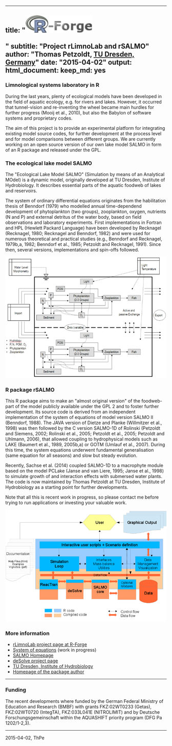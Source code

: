 

---
title: "<img src='r-forge-logo.png'><br><br>"
subtitle:  "Project rLimnoLab  and rSALMO"
author: "Thomas Petzoldt, <a href='http://tu-dresden.de/hydrobiologie'>TU Dresden, Germany</a>"
date: "2015-04-02"
output:
  html_document:
    keep_md: yes
---



<h3>Limnological systems laboratory in R</h3>

During the last years, plenty of ecological models have been developed
in the field of aquatic ecology, e.g. for rivers and lakes. However,
it occurred that tunnel-vision and re-inventing the wheel became main
hurdles for further progress (Mooij et al., 2010), but also the
Babylon of software systems and proprietary codes.

The aim of this project is to provide an experimental platform for
integrating existing model source codes, for further development at
the process level and for model comparisons between different
groups. We are currently working on an open source version of our own
lake model SALMO in form of an R package and released under the GPL.

<h3>The ecological lake model SALMO</h3>

The "Ecological Lake Model SALMO" (Simulation by means of an Analytical
MOdel) is a dynamic model, originally developed at TU Dresden, Institute
of Hydrobiology. It describes essential parts of the aquatic foodweb of lakes
and reservoirs.

The system of ordinary differential equations originates from the habilitation
thesis of Benndorf (1979) who modelled annual time-dependend development
of phytoplankton (two groups), zooplankton, oxygen, nutrients (N and P)
and external detritus of the water body, based on field observations and laboratory
experiments. First implementations in Fortran and HPL (Hewlett
Packard Language) have been developed by Recknagel (Recknagel, 1980;
Recknagel and Benndorf, 1982) and were used for numerous theoretical and
practical studies (e.g., Benndorf and Recknagel, 1979b,a, 1982; Benndorf
et al., 1985; Petzoldt and Recknagel, 1991). Since then, several versions,
implementations and spin-offs followed.

![](salmo-2.png)

<h3>R package rSALMO</h3>

This R package aims to make an "almost original version" of the foodweb-part of the
model publicly available under the GPL 2 and to foster further development. Its source
code is derived from an independent implementation of the system of equations
of model version SALMO II (Benndorf, 1988). The JAVA version of
Dietze and Planke (Willmitzer et al., 1998) was then followed by the C version
SALMO-1D of Rolinski (Petzoldt and Siemens, 2002; Rolinski et al., 2005;
Petzoldt et al., 2005; Petzoldt and Uhlmann, 2006), that allowed coupling
to hydrophysical models such as LAKE (Baumert et al., 1989, 2005b,a) or
GOTM (Umlauf et al., 2007). During this time, the system equations underwent
fundamental generalisation (same equation for all seasons) and slow
but steady evolution.

Recently, Sachse et al. (2014) coupled SALMO-1D to a macrophyte module
based on the model PCLake (Janse and van Liere, 1995; Janse et al., 1998)
to simulate growth of and interaction effects with submersed water plants.
The code is now maintained by Thomas Petzoldt at TU Dresden, Institute
of Hydrobiology as a starting point for further developments. 

Note that all this is recent work in progress, so please contact me before trying
to run applications or investing your valuable work.


![](rSALMO.png)


<h3>More information</h3>

* [rLimnoLab project page at R-Forge](http://r-forge.r-project.org/projects/rlimnolab/)
* [System of equations](salmo-equations.pdf) (work in progress)
* [SALMO Homepage](http://simecol.de/salmo)
* [deSolve project page](http://deSolve.r-forge.r-project.org)
* [TU Dresden, Institute of Hydrobiology](http://tu-dresden.de/hydrobiologie)
* [Homepage of the package author](http://tu-dresden.de/Members/thomas.petzoldt)

----

<h3>Funding</h3>

The recent developments where funded by the German Federal Ministry of Education 
and Research (BMBF) with grants FKZ:02WT0233 (Getas), FKZ:02WT0720 (IntegTA), 
FKZ:033L041E (NITROLIMIT) and by Deutsche Forschungsgemeinschaft within the AQUASHIFT 
priority program (DFG Pa 1202/1-2,3).

----
2015-04-02, ThPe




